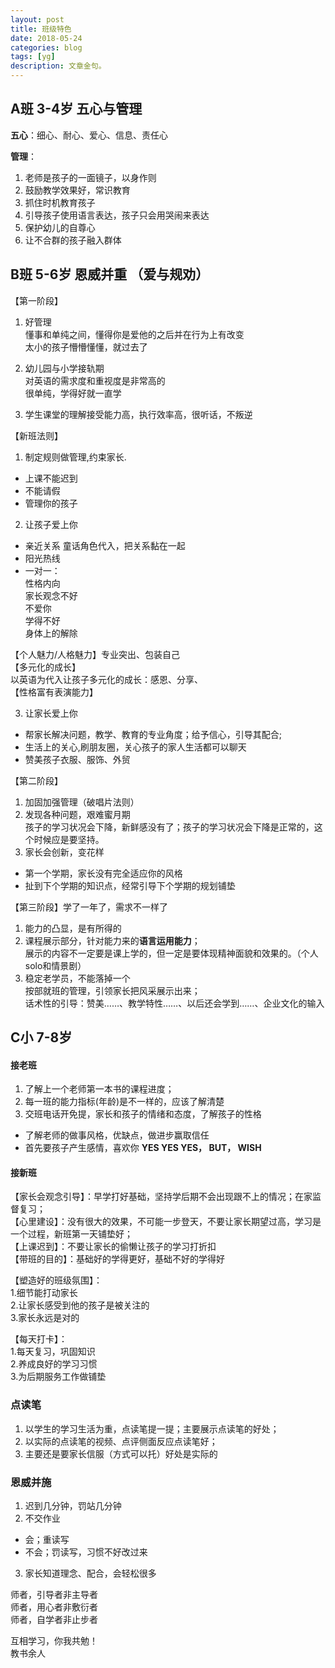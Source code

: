 ```yaml
---
layout: post
title: 班级特色
date: 2018-05-24
categories: blog
tags: [yg]
description: 文章金句。
---
```


## A班 3-4岁 五心与管理 
**五心**：细心、耐心、爱心、信息、责任心


**管理**：
1. 老师是孩子的一面镜子，以身作则
2. 鼓励教学效果好，常识教育
3. 抓住时机教育孩子
4. 引导孩子使用语言表达，孩子只会用哭闹来表达 
5. 保护幼儿的自尊心
6. 让不合群的孩子融入群体

## B班 5-6岁 恩威并重 （爱与规劝）

【第一阶段】
1. 好管理<br>
懂事和单纯之间，懂得你是爱他的之后并在行为上有改变<br>
太小的孩子懵懵懂懂，就过去了<br>

2. 幼儿园与小学接轨期<br>
对英语的需求度和重视度是非常高的<br>
很单纯，学得好就一直学

3. 学生课堂的理解接受能力高，执行效率高，很听话，不叛逆

【新班法则】
1. 制定规则做管理,约束家长.
- 上课不能迟到
- 不能请假
- 管理你的孩子

2. 让孩子爱上你
- 亲近关系 童话角色代入，把关系黏在一起
- 阳光热线
- 一对一：<br>
性格内向<br>
家长观念不好<br>
不爱你<br>
学得不好<br>
身体上的解除


【个人魅力/人格魅力】专业突出、包装自己<br>
【多元化的成长】<br>
以英语为代入让孩子多元化的成长：感恩、分享、<br>
【性格富有表演能力】


3. 让家长爱上你
- 帮家长解决问题，教学、教育的专业角度；给予信心，引导其配合;
- 生活上的关心,刷朋友圈，关心孩子的家人生活都可以聊天<br>
- 赞美孩子衣服、服饰、外贸

【第二阶段】
1. 加固加强管理（破唱片法则）
2. 发现各种问题，艰难蜜月期<br>
孩子的学习状况会下降，新鲜感没有了；孩子的学习状况会下降是正常的，这个时候应是要坚持。
3. 家长会创新，变花样<br>
- 第一个学期，家长没有完全适应你的风格
- 扯到下个学期的知识点，经常引导下个学期的规划铺垫


【第三阶段】学了一年了，需求不一样了
1. 能力的凸显，是有所得的
2. 课程展示部分，针对能力来的**语言运用能力**；<br>
展示的内容不一定要是课上学的，但一定是要体现精神面貌和效果的。（个人solo和情景剧）
3. 稳定老学员，不能落掉一个<br>
按部就班的管理，引领家长把风采展示出来；<br>
话术性的引导：赞美……、教学特性……、以后还会学到……、企业文化的输入


## C小 7-8岁 
#### 接老班
1. 了解上一个老师第一本书的课程进度；
2. 每一班的能力指标(年龄)是不一样的，应该了解清楚
3. 交班电话开免提，家长和孩子的情绪和态度，了解孩子的性格<br>
- 了解老师的做事风格，优缺点，做进步赢取信任
- 首先要孩子产生感情，喜欢你
**YES YES YES， BUT， WISH**

#### 接新班
【家长会观念引导】：早学打好基础，坚持学后期不会出现跟不上的情况；在家监督复习；<br>
【心里建设】：没有很大的效果，不可能一步登天，不要让家长期望过高，学习是一个过程，新班第一天铺垫好；<br>
【上课迟到】：不要让家长的偷懒让孩子的学习打折扣<br>
【带班的目的】：基础好的学得更好，基础不好的学得好<br>


【塑造好的班级氛围】：<br>
1.细节能打动家长<br>
2.让家长感受到他的孩子是被关注的<br>
3.家长永远是对的


【每天打卡】：<br>
1.每天复习，巩固知识<br>
2.养成良好的学习习惯<br>
3.为后期服务工作做铺垫

### 点读笔
1. 以学生的学习生活为重，点读笔提一提；主要展示点读笔的好处；
2. 以实际的点读笔的视频、点评侧面反应点读笔好；
3. 主要还是要家长信服（方式可以托）好处是实际的

### 恩威并施
1. 迟到几分钟，罚站几分钟
2. 不交作业
- 会；重读写
- 不会；罚读写，习惯不好改过来
3. 家长知道理念、配合，会轻松很多

师者，引导者非主导者<br>
师者，用心者非敷衍者<br>
师者，自学者非止步者<br>


互相学习，你我共勉！<br>
教书余人
